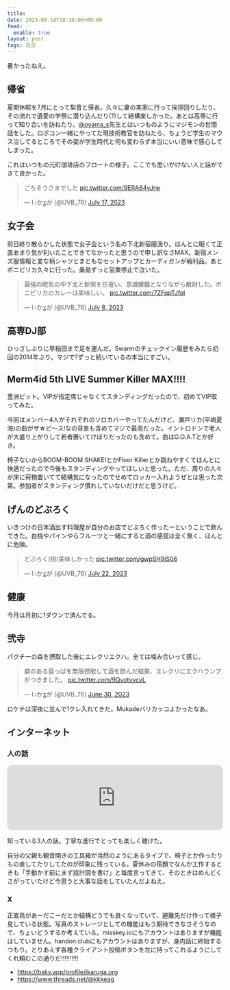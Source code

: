 ```yaml
---
title:
date: 2023-08-10T10:30:00+09:00
feed:
  enable: true
layout: post
tags: 近況
---
```


暑かったねえ。

## 帰省

夏期休暇を7月にとって梨音と帰省。久々に妻の実家に行って挨拶回りしたり、その流れで遺愛の学祭に潜り込んだり(?)して結構楽しかった。あとは高専に行って知り合いを訪ねたり。[@oyama_s](https://twitter.com/oyama_s)先生とはいつものようにマジモンの世間話をした。ロボコン一緒にやってた現技術教官を訪ねたら、ちょうど学生のマウス治してるところでその姿が学生時代と何も変わらず本当にいい意味で感心してしまった。

これはいつもの元町珈琲店のフロートの様子。ここでも思いがけない人と話ができて良かった。

<blockquote class="twitter-tweet"><p lang="ja" dir="ltr">ごちそうさまでした <a href="https://t.co/9ERA64vJrw">pic.twitter.com/9ERA64vJrw</a></p>&mdash; Ɩ ıかʓが (@UVB_76) <a href="https://twitter.com/UVB_76/status/1680839013585010694?ref_src=twsrc%5Etfw">July 17, 2023</a></blockquote> <script async src="https://platform.twitter.com/widgets.js" charset="utf-8"></script>

## 女子会

前日終り散らかした状態で女子会という名の下北新宿服漁り。ほんとに眠くて正直あまり気が利いたことできてなかったと思うので申し訳なさMAX。新宿メンズ服情報と変な柄シャツとまともなセットアップとカーディガンが戦利品。あとポニピリカ久々に行った。桑島ずっと営業停止で泣いた。

<blockquote class="twitter-tweet"><p lang="ja" dir="ltr">最強の眠気の中下北と新宿を彷徨い、意識朦朧となりながら散財した。ポニピリカのカレーは美味しい。 <a href="https://t.co/7ZFqpTJfql">pic.twitter.com/7ZFqpTJfql</a></p>&mdash; Ɩ ıかʓが (@UVB_76) <a href="https://twitter.com/UVB_76/status/1677697220022530048?ref_src=twsrc%5Etfw">July 8, 2023</a></blockquote> <script async src="https://platform.twitter.com/widgets.js" charset="utf-8"></script>

## 高専DJ部

ひっさしぶりに早稲田まで足を運んだ。Swarmのチェックイン履歴をみたら初回の2014年ぶり。マジで?ずっと続いているの本当にすごい。

## Merm4id 5th LIVE Summer Killer MAX!!!!

豊洲ピット。VIPが指定席じゃなくてスタンディングだったので、初めてVIP取ってみた。

今回はメンバー4人がそれぞれのソロカバーやってたんだけど、瀬戸リカ(平嶋夏海)の曲がザ☆ピ〜ス!なの背景も含めてマジで最高だった。イントロドンで老人が大盛り上がりして若者置いてけぼりだったのも含めて。曲はG.O.A.Tとか好き。

椅子ないからBOOM-BOOM SHAKE!とかFloor Killerとか跳ねやすくてほんとに快適だったので今後もスタンディングやってほしいと思った。ただ、周りの人々が床に荷物置いてて結構気になったのでせめてロッカー入れようぜとは思った次第。参加者がスタンディング慣れしていないだけだと思うけど。

## げんのどぶろく

いきつけの日本酒出す料理屋が自分のお店でどぶろく作ったーということで飲んできた。白桃やパインやらフルーツと一緒にすると酒の感覚は全く無く、ほんとに危険。

<blockquote class="twitter-tweet"><p lang="ja" dir="ltr">どぶろく(桃)美味しかった <a href="https://t.co/gwpSH9jS06">pic.twitter.com/gwpSH9jS06</a></p>&mdash; Ɩ ıかʓが (@UVB_76) <a href="https://twitter.com/UVB_76/status/1682737712300978176?ref_src=twsrc%5Etfw">July 22, 2023</a></blockquote> <script async src="https://platform.twitter.com/widgets.js" charset="utf-8"></script>

## 健康

今月は月初に1ダウンで済んでる。

## 弐寺

パクチーの森を摂取した後にエレクリエクハ。全ては噛み合いって感じ。

<blockquote class="twitter-tweet"><p lang="ja" dir="ltr">癖のある葉っぱを無限摂取して酒を飲んだ結果、エレクリにエクハランプがつきました。 <a href="https://t.co/9QvotvycvL">pic.twitter.com/9QvotvycvL</a></p>&mdash; Ɩ ıかʓが (@UVB_76) <a href="https://twitter.com/UVB_76/status/1674805263998779392?ref_src=twsrc%5Etfw">June 30, 2023</a></blockquote> <script async src="https://platform.twitter.com/widgets.js" charset="utf-8"></script>

ロケテは深夜に並んで1クレ入れてきた。Mukadeバリカッコよかったなあ。

## インターネット

### 人の話

<iframe style="border-radius:12px" src="https://open.spotify.com/embed/episode/0uNqyZfGUM1ozMGp4ot2Ss?utm_source=generator" width="100%" height="152" frameBorder="0" allowfullscreen="" allow="autoplay; clipboard-write; encrypted-media; fullscreen; picture-in-picture" loading="lazy"></iframe>

知っている3人の話。丁寧な進行でとっても楽しく聴けた。

自分の父親も観音開きの工具箱が当然のようにあるタイプで、椅子とか作ったりもの直してたりしてたのが印象に残っている。夏休みの宿題でなんか工作するときも「手動かす前にまず設計図を書け」と毎度言ってきて、そのときはめんどくさがっていたけど今思うと大事な話をしていたんだよねえ。

### X

正直鳥があーだこーだとか結構どうでも良くなっていて、避難先だけ作って様子見している状態。写真のストレージとしての機能はもう期待できなさそうなので、ちょいどうするか考えている。misskey.ioにもアカウントはありますが機能はしていません。handon.clubにもアカウントはありますが、身内話に終始するつもり。とりあえず各種クライアント投稿ボタンを左に持ってこれるようにしてくれ頼むこの通りだ!!!!!!!!!!

- https://bsky.app/profile/ikaruga.org
- https://www.threads.net/@kkkeag
